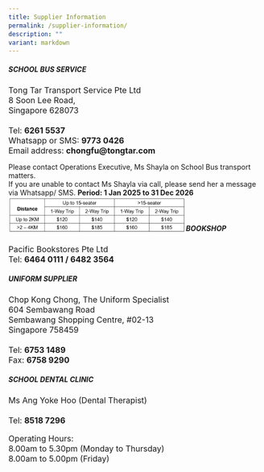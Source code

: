 ```yaml
---
title: Supplier Information
permalink: /supplier-information/
description: ""
variant: markdown
---
```

<h5><strong>SCHOOL BUS SERVICE</strong></h5>
<div style="font-size:16px">Tong Tar Transport Service Pte Ltd<br>
8 Soon Lee Road,<br>
Singapore 628073<br><br>Tel: <b>6261 5537</b><br>
Whatsapp or SMS: <b>9773 0426</b><br>
Email address: <b>chongfu@tongtar.com</b></div>

Please contact Operations Executive, Ms Shayla on School Bus transport matters.
<br>If you are unable to contact Ms Shayla via call, please send her a message via Whatsapp/ SMS.
<b>Period: 1 Jan 2025 to 31 Dec 2026</b>
<br><img style="width:70%" src="/images/price_list_for_bus.png" align="left">
<br><br>
<h5><strong>BOOKSHOP</strong></h5>
<div style="font-size:16px">Pacific Bookstores Pte Ltd<br>
Tel: <b>6464 0111 / 6482 3564</b></div>

<h5><strong>UNIFORM SUPPLIER</strong></h5>
<div style="font-size:16px">Chop Kong Chong, The Uniform Specialist<br>
604 Sembawang Road<br>
Sembawang Shopping Centre, #02-13<br>
Singapore 758459<br><br>
Tel: <b>6753 1489</b><br>
Fax: <b>6758 9290</b><br></div>

<h5><strong>SCHOOL DENTAL CLINIC</strong></h5>
<div style="font-size:16px">Ms Ang Yoke Hoo (Dental Therapist)<br><br>
Tel: <b>8518 7296</b><br>

Operating Hours:<br>
8.00am to 5.30pm (Monday to Thursday)<br>
8.00am to 5.00pm (Friday)</div>